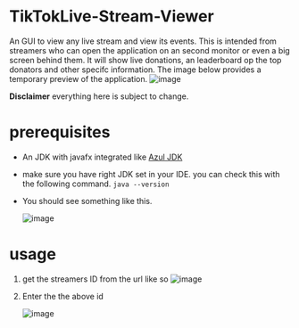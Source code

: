 # TikTokLive-Stream-Viewer
An GUI to view any live stream and view its events. This is intended from streamers who can open the application on an second monitor or even a big screen behind them. It will show live donations, an leaderboard op the top donators and other specifc information.
The image below provides a temporary preview of the application.
![image](https://github.com/user-attachments/assets/0f236d29-48f9-46d8-a12c-9ae6be9bb59a)

**Disclaimer** everything here is subject to change.

# prerequisites
- An JDK with javafx integrated like [Azul JDK](https://www.azul.com/downloads/?version=java-23&package=jdk-fx#zulu)
- make sure you have right JDK set in your IDE. you can check this with the following command.
  ``java --version``
- You should see something like this.

   ![image](https://github.com/user-attachments/assets/95a6d402-057b-4aa5-83ec-2fe90f187307)


# usage
1) get the streamers ID from the url like so
   ![image](https://github.com/user-attachments/assets/fb9aba26-2e35-4bda-9158-57680fd95806)
2) Enter the the above id

   ![image](https://github.com/user-attachments/assets/bfb1a10b-b063-4e3a-bff0-350e8ba2a63b)



